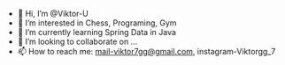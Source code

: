 - 👋 Hi, I’m @Viktor-U
- 👀 I’m interested in Chess, Programing, Gym
- 🌱 I’m currently learning Spring Data in Java
- 💞️ I’m looking to collaborate on ...
- 📫 How to reach me: mail-viktor7gg@gmail.com, instagram-Viktorgg_7

<!---
Viktor-U/Viktor-U is a ✨ special ✨ repository because its `README.md` (this file) appears on your GitHub profile.
You can click the Preview link to take a look at your changes.
--->
